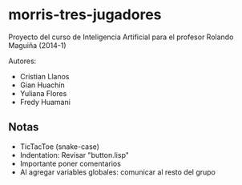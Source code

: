 morris-tres-jugadores
=====================

Proyecto del curso de Inteligencia Artificial para el profesor Rolando Maguiña (2014-1)

Autores:
 - Cristian Llanos
 - Gian Huachín
 - Yuliana Flores
 - Fredy Huamani

Notas
-----

 - TicTacToe (snake-case)
 - Indentation: Revisar "button.lisp"
 - Importante poner comentarios
 - Al agregar variables globales: comunicar al resto del grupo
